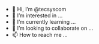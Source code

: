 - 👋 Hi, I’m @tecsyscom
- 👀 I’m interested in ...
- 🌱 I’m currently learning ...
- 💞️ I’m looking to collaborate on ...
- 📫 How to reach me ...

<!---
tecsyscom/tecsyscom is a ✨ special ✨ repository because its `README.md` (this file) appears on your GitHub profile.
You can click the Preview link to take a look at your changes.
--->
